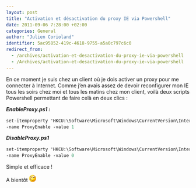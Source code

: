 ```yaml
---
layout: post
title: "Activation et désactivation du proxy IE via Powershell"
date: 2011-09-06 7:28:00 +02:00
categories: General
author: "Julien Corioland"
identifier: 5ac95852-419c-4618-9755-a5a0c797c6c0
redirect_from:
  - /archives/activation-et-desactivation-du-proxy-ie-via-powershell
  - /Archives/activation-et-desactivation-du-proxy-ie-via-powershell
---
```


En ce moment je suis chez un client où je dois activer un proxy pour me connecter à Internet. Comme j’en avais assez de devoir reconfigurer mon IE tous les soirs chez moi et tous les matins chez mon client, voilà deux scripts Powershell permettant de faire celà en deux clics :

***EnableProxy.ps1 :***

```ps
set-itemproperty 'HKCU:\Software\Microsoft\Windows\CurrentVersion\Internet Settings'
-name ProxyEnable -value 1
```

***DisableProxy.ps1***

```ps
set-itemproperty 'HKCU:\Software\Microsoft\Windows\CurrentVersion\Internet Settings'
-name ProxyEnable -value 0
```

Simple et efficace !

A bientôt ![image](/images/activation-et-desactivation-du-proxy-ie-via-powershell/04dced6b-31a0-4857-bb09-873169d48712.jpg)

